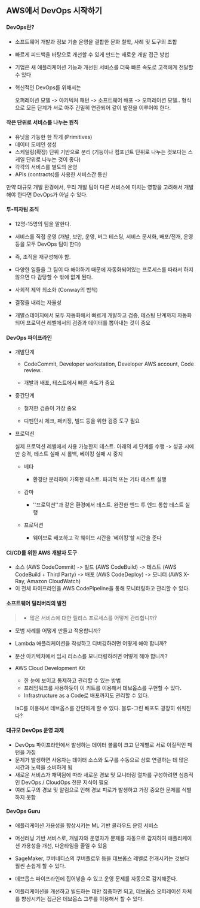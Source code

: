 ## AWS에서 DevOps 시작하기

#### DevOps란?

- 소프트웨어 개발과 정보 기술 운영을 결합한 문화 철학, 사례 및 도구의 조합

- 빠르게 피드백을 바탕으로 개선할 수 있게 만드는 새로운 개발 접근 방법

- 기업은 새 애플리케이션 기능과 개선된 서비스를 더욱 빠른 속도로 고객에게 전달할 수 있다

- 혁신적인 DevOps를 위해서는

  오퍼레이션 모델 -> 아키텍처 패턴 -> 소프트웨어 배포 -> 오퍼레이션 모델.. 형식으로 모든 단계가 서로 아주 긴밀히 연관되어 같이 발전을 이루어야 한다.



#### 작은 단위로 서비스를 나누는 원칙
- 유닛을 가능한 한 작게 (Primitives)
- 데이터 도메인 생성
- 스케일링(확장) 단위 기반으로 분리 (기능이나 컴포넌트 단위로 나누는 것보다는 스케일 단위로 나누는 것이 좋다) 
- 각각의 서비스를 별도의 운영
- APIs (contracts)를 사용한 서비스간 통신

만약 대규모 개발 환경에서, 우리 개발 팀이 다른 서비스에 미치는 영향을 고려해서 개발해야 한다면 DevOps가 아닐 수 있다.



#### 투-피자팀 조직
- 12명-15명의 팀을 말한다.

- 서비스를 직접 운영 (개발, 보안, 운영, 버그 테스팅, 서비스 문서화, 배포/전개, 운영 등을 모두 DevOps 팀이 한다) 

- 즉, 조직을 재구성해야 함.

- 다양한 일들을 그 팀이 다 해야하기 때문에 자동화되어있는 프로세스를 따라서 하지 않으면 다 감당할 수 밖에 없게 된다.

- 사회적 제약 최소화 (Conway의 법칙)

- 결정을 내리는 자율성

- 개발스테이지에서 모두 자동화해서 빠르게 개발하고 검증, 테스팅 단계까지 자동화되어 프로덕션 레벨에서의 검증과 데이터를 뽑아내는 것이 중요

  
  
#### DevOps 파이프라인

- 개발단계

  - CodeCommit, Developer workstation, Developer AWS account, Code review..

  - 개발과 배포, 테스트에서 빠른 속도가 중요

- 중간단계

  - 철저한 검증이 가장 중요

  - 디펜던시 체크, 패키징, 빌드 등을 위한 검증 도구 필요

- 프로덕션

  실제 프로덕션 레벨에서 사용 가능한지 테스트. 아래의 세 단계를 수행 -> 성공 시에만 승격, 테스트 실패 시 롤백, 베이킹 실패 시 중지

  - 베타
    - 환경만 분리하여 가혹한 테스트. 파괴적 또는 기타 테스트 실행

  - 감마
    - ''프로덕션''과 같은 환경에서 테스트. 완전한 엔드 투 엔드 통합 테스트 실행

  - 프로덕션
    - 웨이브로 배포하고 각 웨이브 시간을 '베이킹'할 시간을 준다



#### CI/CD를 위한 AWS 개발자 도구

- 소스 (AWS CodeCommit) -> 빌드 (AWS CodeBuild) -> 테스트 (AWS CodeBuild + Third Party) -> 배포 (AWS CodeDeploy) -> 모니터 (AWS X-Ray, Amazon CloudWatch)
- 이 전체 파이프라인을 AWS CodePipeline을 통해 모니터링하고 관리할 수 있다.

#### 소프트웨어 딜리버리의 발전
  >- 많은 서비스에 대한 릴리스 프로세스를 어떻게 관리합니까?
  - 모범 사례를 어떻게 만들고 적용합니까?
  - Lambda 애플리케이션을 작성하고 디버깅하려면 어떻게 해야 합니까?
  - 분산 아키텍처에서 임시 리소스를 모니터링하려면 어떻게 해야 합니까?

- AWS Cloud Development Kit
  - 한 눈에 보이고 통제하고 관리할 수 있는 방법
  - 프레임워크를 사용하듯이 이 키트를 이용해서 데브옵스를 구현할 수 있다.
  - Infrastructure as a Code로 배포까지도 관리할 수 있다.

  IaC를 이용해서 데브옵스를 간단하게 할 수 있다. 블루-그린 배포도 굉장히 쉬워진다?



#### 대규모 DevOps 운영 과제

- DevOps 파이프라인에서 발생하는 데이터 볼륨이 크고 단계별로 서로 이질적인 패턴을 가짐
- 문제가 발생하면 사용자는 데이터 소스와 도구를 수동으로 상호 연결하는 데 많은 시간과 노력을 소비하게 됨
- 새로운 서비스가 채택됨에 따라 새로운 경보 및 모니터링 절차를 구성하려면 심층적인 DevOps / CloudOps 전문 지식이 필요
- 여러 도구의 경보 및 알림으로 인해 경보 피로가 발생하고 가장 중요한 문제를 식별하지 못함

#### DevOps Guru

- 애플리케이션 가용성을 향상시키는 ML 기반 클라우드 운영 서비스
- 머신러닝 기반 서비스로, 개발자와 운영자가 문제를 자동으로 감지하여 애플리케이션 가용성을 개선, 다운타임을 줄일 수 있음

- SageMaker, 쿠버네티스의 쿠버플로우 등을 데브옵스 레벨로 전개시키는 것보다 훨씬 손쉽게 할 수 있다.
- 데브옵스 파이프라인에 집어넣을 수 있고 운영 문제를 자동으로 감지해준다.
- 어플리케이션을 개선하고 빌드하는 데만 집중하면 되고, 데브옵스 오퍼레이션 자체를 향상시키는 접근은 데브옵스 그루를 이용해서 할 수 있다.